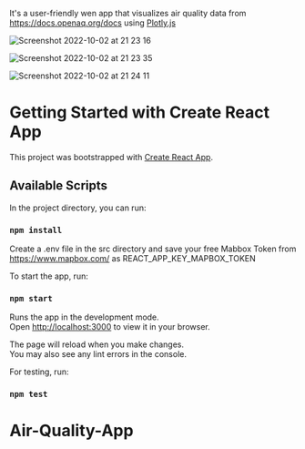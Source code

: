 It's a user-friendly wen app that visualizes air quality data from https://docs.openaq.org/docs using [Plotly.js](https://plotly.com/graphing-libraries/)

![Screenshot 2022-10-02 at 21 23 16](https://user-images.githubusercontent.com/64093015/193472379-790c227c-7c5c-4395-8dcf-7ee980f8c295.png)

![Screenshot 2022-10-02 at 21 23 35](https://user-images.githubusercontent.com/64093015/193472399-4329edad-aaad-4939-9718-1496cdb27586.png)

![Screenshot 2022-10-02 at 21 24 11](https://user-images.githubusercontent.com/64093015/193472428-f9cff556-f5fd-4f36-ba8a-eb2ca81955a7.png)

# Getting Started with Create React App

This project was bootstrapped with [Create React App](https://github.com/facebook/create-react-app).

## Available Scripts

In the project directory, you can run:

### `npm install`

Create a .env file in the src directory and save your free Mabbox Token from https://www.mapbox.com/ as REACT_APP_KEY_MAPBOX_TOKEN

To start the app, run:

### `npm start`

Runs the app in the development mode.\
Open [http://localhost:3000](http://localhost:3000) to view it in your browser.

The page will reload when you make changes.\
You may also see any lint errors in the console.

For testing, run:

### `npm test`

# Air-Quality-App
